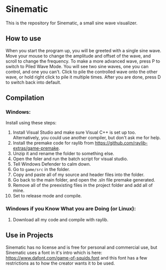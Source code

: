 # Sinematic
This is the repository for Sinematic, a small sine wave visualizer.

## How to use

When you start the program up, you will be greeted with a single sine wave. Move your mouse to change the amplitude and offset of the wave, and scroll to change the frequency. To make a more advanced wave, press P to switch to Piled Wave Mode. You will see two sine waves, one you can control, and one you can't. Click to pile the controlled wave onto the other wave, or hold right click to pile it multiple times. After you are done, press D to switch back into default.


## Compilation

### Windows:

Install using these steps:

1. Install Visual Studio and make sure Visual C++ is set up too. Alternatively, you could use another compiler, but don't ask me for help.
2. Install the premake code for raylib from https://github.com/raylib-extras/game-premake.
3. Unzip it and rename the folder to something else.
4. Open the foler and run the batch script for visual studio.
5. Tell Windows Defender to calm down.
6. Go to `game/src` in the folder.
7. Copy and paste all of my source and header files into the folder.
8. Go back to the main folder, and open the .sln file premake generated.
9. Remove all of the preexisting files in the project folder and add all of mine.
10. Set to release mode and compile.

### Windows if you Know What you are Doing (or Linux):

1. Download all my code and compile with raylib.

## Use in Projects

Sinematic has no license and is free for personal and commercial use, but Sinematic uses a font in it's intro which is here: https://www.dafont.com/game-of-squids.font and this font has a few restrictions as to how the creator wants it to be used.
